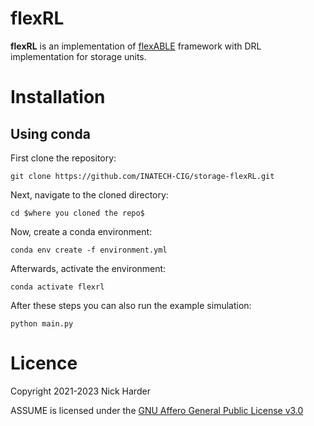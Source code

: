 # flexRL

**flexRL** is an implementation of [flexABLE](https://github.com/INATECH-CIG/flexABLE.git) framework with DRL implementation for storage units.


Installation
============

Using conda
-----------

First clone the repository:

```
git clone https://github.com/INATECH-CIG/storage-flexRL.git
```

Next, navigate to the cloned directory:

```
cd $where you cloned the repo$
```

Now, create a conda environment:

```
conda env create -f environment.yml
```

Afterwards, activate the environment:
```
conda activate flexrl
```

After these steps you can also run the example simulation:

```
python main.py
```

Licence
=======

Copyright 2021-2023 Nick Harder

ASSUME is licensed under the [GNU Affero General Public License v3.0](https://github.com/INATECH-CIG/storage-flexRL/blob/main/LICENSE)

